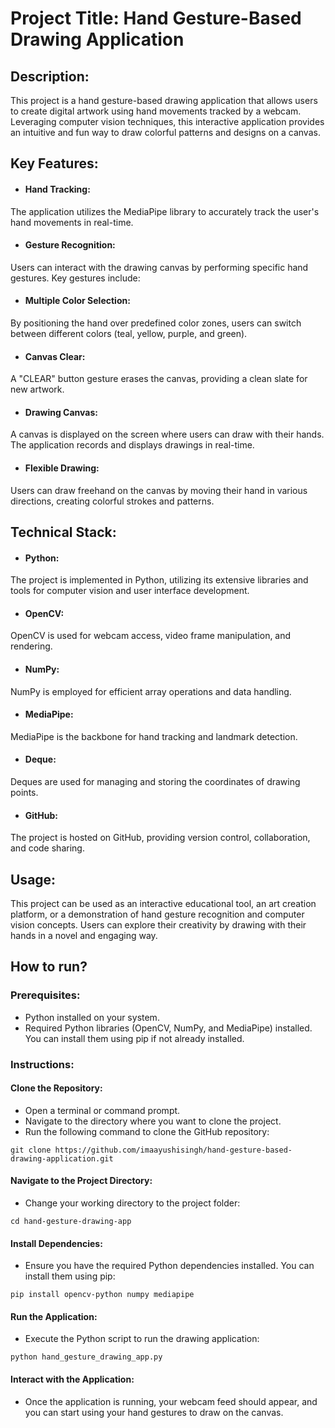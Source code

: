 # Project Title: Hand Gesture-Based Drawing Application

## Description:
This project is a hand gesture-based drawing application that allows users to create digital artwork using hand movements tracked by a webcam. Leveraging computer vision techniques, this interactive application provides an intuitive and fun way to draw colorful patterns and designs on a canvas.

## Key Features:

- #### Hand Tracking: 
The application utilizes the MediaPipe library to accurately track the user's hand movements in real-time.
- #### Gesture Recognition: 
Users can interact with the drawing canvas by performing specific hand gestures. Key gestures include:
- #### Multiple Color Selection: 
By positioning the hand over predefined color zones, users can switch between different colors (teal, yellow, purple, and green).
- #### Canvas Clear: 
A "CLEAR" button gesture erases the canvas, providing a clean slate for new artwork.
- #### Drawing Canvas: 
A canvas is displayed on the screen where users can draw with their hands. The application records and displays drawings in real-time.
- #### Flexible Drawing: 
Users can draw freehand on the canvas by moving their hand in various directions, creating colorful strokes and patterns.

## Technical Stack:

- #### Python: 
The project is implemented in Python, utilizing its extensive libraries and tools for computer vision and user interface development.
- #### OpenCV: 
OpenCV is used for webcam access, video frame manipulation, and rendering.
- #### NumPy: 
NumPy is employed for efficient array operations and data handling.
- #### MediaPipe: 
MediaPipe is the backbone for hand tracking and landmark detection.
- #### Deque: 
Deques are used for managing and storing the coordinates of drawing points.
- #### GitHub: 
The project is hosted on GitHub, providing version control, collaboration, and code sharing.

## Usage:

This project can be used as an interactive educational tool, an art creation platform, or a demonstration of hand gesture recognition and computer vision concepts. Users can explore their creativity by drawing with their hands in a novel and engaging way.

## How to run?

### Prerequisites:

- Python installed on your system.
- Required Python libraries (OpenCV, NumPy, and MediaPipe) installed. You can install them using pip if not already installed.
  
### Instructions:

#### Clone the Repository:
- Open a terminal or command prompt.
- Navigate to the directory where you want to clone the project.
- Run the following command to clone the GitHub repository:
  
```git clone https://github.com/imaayushisingh/hand-gesture-based-drawing-application.git```

#### Navigate to the Project Directory:
- Change your working directory to the project folder:
  
```cd hand-gesture-drawing-app```

#### Install Dependencies:
- Ensure you have the required Python dependencies installed. You can install them using pip:

```pip install opencv-python numpy mediapipe```

#### Run the Application:
- Execute the Python script to run the drawing application:

```python hand_gesture_drawing_app.py```

#### Interact with the Application:
- Once the application is running, your webcam feed should appear, and you can start using your hand gestures to draw on the canvas.
